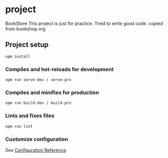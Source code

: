 # project
BookStore
This project is just for practice. Tried to write good code.
copied from bookshop.org

## Project setup
```
npm install
```

### Compiles and hot-reloads for development
```
npm run serve-dev / serve-pro
```

### Compiles and minifies for production
```
npm run build-dev / build-pro
```

### Lints and fixes files
```
npm run lint
```

### Customize configuration
See [Configuration Reference](https://cli.vuejs.org/config/).
